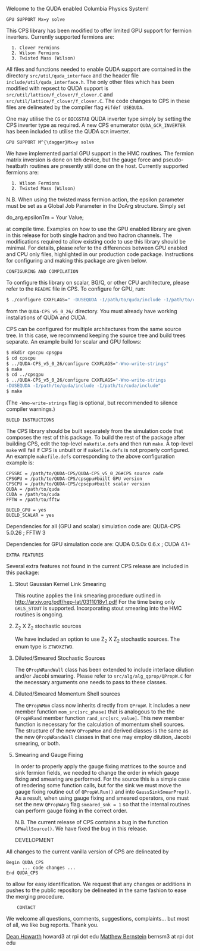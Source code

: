 Welcome to the QUDA enabled Columbia Physics System!

	GPU SUPPORT Mx=y solve

This CPS library has been modified to offer limited GPU support for 
fermion inverters. Currently supported fermions are:

	  1. Clover Fermions
	  2. Wilson Fermions
	  3. Twisted Mass (Wilson)

All files and functions needed to enable QUDA support are contained in the
directory `src/util/quda_interface` and the header file 
`include/util/quda_interface.h`. The only other files which has been
modified with repsect to QUDA support is
`src/util/lattice/f_clover/f_clover.C` and 
`src/util/lattice/f_clover/f_clover.C`. The code changes to CPS in these 
files are delineated by the compiler flag `#ifdef USEQUDA`.

One may utilise the `CG` or `BICGSTAB` QUDA inverter type simply by setting the
CPS inverter type as required. A new CPS enumerator `QUDA_GCR_INVERTER` 
has been included to utilise the QUDA `GCR` inverter.

	GPU SUPPORT M^{\dagger}Mx=y solve

We have implemented partial GPU support in the HMC routines. The fermion
matrix inversion is done on teh device, but the gauge force and 
pseudo-heatbath routines are presently still done on the host.
Currently supported fermions are:

	  1. Wilson Fermions
	  2. Twisted Mass (Wilson)

N.B. When using the twisted mass fermion action, the epsilon parameter
must be set as a Global Job Parameter in the DoArg structure. Simply
set

do_arg.epsilonTm = Your Value;

at compile time. Examples on how to use the GPU enabled library are given in 
this release for both single hadron and two hadron channels. The modifications 
required to allow existing code to use this library should be minimal.
For details, please refer to the differences between GPU enabled and CPU 
only files, highlighted in our production code package. Instructions for 
configuring and making this package are given below.


	CONFIGURING AND COMPILATION

To configure this library on scalar, BG/Q, or other CPU architecture, 
please refer to the `README` file in CPS. To configure for GPU, run:
```sh
$ ./configure CXXFLAGS=" -DUSEQUDA -I/path/to/quda/include -I/path/to/cuda/include" 
```
from the `QUDA-CPS_v5_0_26/` directory. You must already have working 
installations of QUDA and CUDA.

CPS can be configured for multiple architectures from the same source tree.
In this case, we recommend keeping the source tree and build trees separate.
An example build for scalar and GPU follows:
```sh
$ mkdir cpscpu cpsgpu 
$ cd cpscpu 
$ ../QUDA-CPS_v5_0_26/configure CXXFLAGS="-Wno-write-strings" 
$ make 
$ cd ../cpsgpu 
$ ../QUDA-CPS_v5_0_26/configure CXXFLAGS="-Wno-write-strings 
-DUSEQUDA -I/path/to/quda/include -I/path/to/cuda/include" 
$ make 
```
(The `-Wno-write-strings` flag is optional, but recommended to silence
compiler warnings.)

	BUILD INSTRUCTIONS

The CPS library should be built separately from the simulation code that
composes the rest of this package. To build the rest of the package 
after building CPS, edit the top-level `makefile.defs` and then run `make`.
A top-level `make` will fail if CPS is unbuilt or if `makefile.defs` is not
properly configured. An example `makefile.defs` corresponding to the above
configuration example is:
```make
CPSSRC = /path/to/QUDA-CPS/QUDA-CPS_v5_0_26#CPS source code
CPSGPU = /path/to/QUDA-CPS/cpsgpu#built GPU version
CPSCPU = /path/to/QUDA-CPS/cpscpu#built scalar version
QUDA = /path/to/quda
CUDA = /path/to/cuda
FFTW = /path/to/fftw

BUILD_GPU = yes
BUILD_SCALAR = yes
```

Dependencies for all (GPU and scalar) simulation code are: QUDA-CPS 5.0.26 ; FFTW 3

Dependencies for GPU simulation code are: QUDA 0.5.0x 0.6.x ; CUDA 4.1+


	EXTRA FEATURES

Several extra features not found in the current CPS release are included 
in this package:

   1. Stout Gaussian Kernel Link Smearing

      This routine applies the link smearing procedure outlined in
      http://arxiv.org/pdf/hep-lat/0311018v1.pdf
      For the time being only `GKLS_STOUT` is supported. Incorporating stout
      smearing into the HMC routines is ongoing.

   2. Z<sub>2</sub> X Z<sub>2</sub> stochastic sources

      We have included an option to use Z<sub>2</sub> X Z<sub>2</sub> stochastic sources.
      The enum type is `ZTWOXZTWO`.   

   3. Diluted/Smeared Stochastic Sources

      The `QPropWRandWall` class has been extended to include interlace 
      dilution and/or Jacobi smearing. Please refer to
      `src/alg/alg_qprop/QPropW.C` for the necessary arguments one needs
      to pass to these classes.

   4. Diluted/Smeared Momentum Shell sources

      The `QPropWMom` class now inherits directly from `QPropW`. It includes
      a new member function `mom_src[src_phase]` that is analogous to the 
      the `QPropWRand` member function `rand_src[src_value]`. This new member function 
      is necessary for the calculation of momentum shell sources. The
      structure of the new `QPropWMom` and derived classes is the same as
      the new `QPropWRandWall` classes in that one may employ dilution, 
      Jacobi smearing, or both.

   5. Smearing and Gauge Fixing

      In order to properly apply the gauge fixing matrices to the source
      and sink fermion fields, we needed to change the order in which 
      gauge fixing and smearing are performed. For the source this is a 
      simple case of reodering some function calls, but for the sink we
      must move the gauge fixing routine out of `QPropW.Run()` and into
      `GaussSinkSmearProp()`. As a result, when using gauge fixing and 
      smeared operators, one must set the new `QPropWArg` flag 
      `smeared_snk = 1` so that the internal routines can perform gauge
      fixing in the correct order.   		       
      
      N.B. The current release of CPS contains a bug in the function 
      `GFWallSource()`. We have fixed the bug in this release. 

        DEVELOPMENT      

All changes to the current vanilla version of CPS are delineated by

	Begin QUDA_CPS
	      ... code changes ...
	End QUDA_CPS

to allow for easy identification. We request that any changes or additions 
in pushes to the public repository be delineated in the same fashion to ease 
the merging procedure.

    	CONTACT

We welcome all questions, comments, suggestions, complaints... but most 
of all, we like bug reports. Thank you.

   [Dean Howarth](https://github.com/cpviolator) howard3 at rpi dot edu
   [Matthew Bernstein](https://github.com/bernsm3) bernsm3 at rpi dot edu
